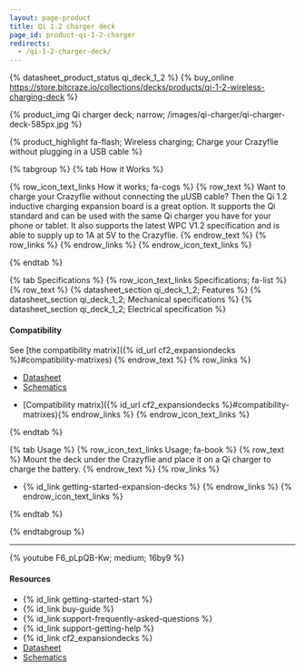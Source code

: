 ```yaml
---
layout: page-product
title: Qi 1.2 charger deck
page_id: product-qi-1-2-charger
redirects:
  - /qi-1-2-charger-deck/
---
```


{% datasheet_product_status qi_deck_1_2 %}
{% buy_online https://store.bitcraze.io/collections/decks/products/qi-1-2-wireless-charging-deck %}

{% product_img Qi charger deck; narrow; /images/qi-charger/qi-charger-deck-585px.jpg %}

{% product_highlight
fa-flash;
Wireless charging;
Charge your Crazyflie without plugging in a USB cable
%}


{% tabgroup %}
{% tab How it Works %}

{% row_icon_text_links How it works; fa-cogs %}
{% row_text %}
Want to charge your Crazyflie without connecting the &mu;USB cable?
Then the Qi 1.2 inductive charging expansion board is a great
option. It supports the Qi standard and can be used with the same Qi
charger you have for your phone or tablet. It also supports the latest
WPC V1.2 specification and is able to supply up to 1A at 5V to the
Crazyflie.
{% endrow_text %}
{% row_links %}
{% endrow_links %}
{% endrow_icon_text_links %}

{% endtab %}

{% tab Specifications %}
{% row_icon_text_links Specifications; fa-list %}
{% row_text %}
{% datasheet_section qi_deck_1_2; Features %}
{% datasheet_section qi_deck_1_2; Mechanical specifications %}
{% datasheet_section qi_deck_1_2; Electrical specification %}

#### Compatibility
See [the compatibility matrix]({% id_url cf2_expansiondecks %}#compatibility-matrixes)
{% endrow_text %}
{% row_links %}
- [Datasheet](/documentation/hardware/qi_deck_1_2/qi_deck_1_2-datasheet.pdf)
- [Schematics](/documentation/hardware/qi_deck_1_2/qi_1_2-revc.pdf)
* [Compatibility matrix]({% id_url cf2_expansiondecks %}#compatibility-matrixes){% endrow_links %}
{% endrow_icon_text_links %}

{% endtab %}

{% tab Usage %}
{% row_icon_text_links Usage; fa-book %}
{% row_text %}
Mount the deck under the Crazyflie and place it on a Qi charger to charge the battery.
{% endrow_text %}
{% row_links %}
* {% id_link getting-started-expansion-decks %}
{% endrow_links %}
{% endrow_icon_text_links %}

{% endtab %}

{% endtabgroup %}

---

{% youtube F6_pLpQB-Kw; medium; 16by9 %}

#### Resources

- {% id_link getting-started-start %}
- {% id_link buy-guide %}
- {% id_link support-frequently-asked-questions %}
- {% id_link support-getting-help %}
- {% id_link cf2_expansiondecks %}
- [Datasheet](/documentation/hardware/qi_deck_1_2/qi_deck_1_2-datasheet.pdf)
- [Schematics](/documentation/hardware/qi_deck_1_2/qi_1_2-revc.pdf)
